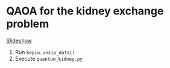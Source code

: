 # QAOA for the kidney exchange problem

[Slideshow](https://docs.google.com/presentation/d/1QfcvnHXAY4uffTjImgYDVJnK4g6A-NWtu9WTt6nQ9Tk/edit?usp=sharing)

1. Run `kepio.unzip_data()`
1. Execute `quantum_kidney.py`
